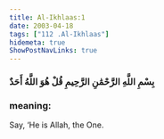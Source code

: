 ```yaml
---
title: Al-Ikhlaas:1
date: 2003-04-18
tags: ["112 .Al-Ikhlaas"]
hidemeta: true 
ShowPostNavLinks: true 
---
```

### بِسْمِ اللَّهِ الرَّحْمَٰنِ الرَّحِيمِ قُلْ هُوَ اللَّهُ أَحَدٌ
### meaning: 
Say, ‘He is Allah, the One.
